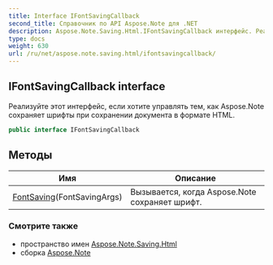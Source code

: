 ```yaml
---
title: Interface IFontSavingCallback
second_title: Справочник по API Aspose.Note для .NET
description: Aspose.Note.Saving.Html.IFontSavingCallback интерфейс. Реализуйте этот интерфейс если хотите управлять тем как Aspose.Note сохраняет шрифты при сохранении документа в формате HTML.
type: docs
weight: 630
url: /ru/net/aspose.note.saving.html/ifontsavingcallback/
---
```

## IFontSavingCallback interface

Реализуйте этот интерфейс, если хотите управлять тем, как Aspose.Note сохраняет шрифты при сохранении документа в формате HTML.

```csharp
public interface IFontSavingCallback
```

## Методы

| Имя | Описание |
| --- | --- |
| [FontSaving](../../aspose.note.saving.html/ifontsavingcallback/fontsaving/)(FontSavingArgs) | Вызывается, когда Aspose.Note сохраняет шрифт. |

### Смотрите также

* пространство имен [Aspose.Note.Saving.Html](../../aspose.note.saving.html/)
* сборка [Aspose.Note](../../)


